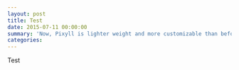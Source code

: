 ```yaml
---
layout: post
title: Test
date: 2015-07-11 00:00:00
summary: 'Now, Pixyll is lighter weight and more customizable than before.'
categories:
---
```



Test